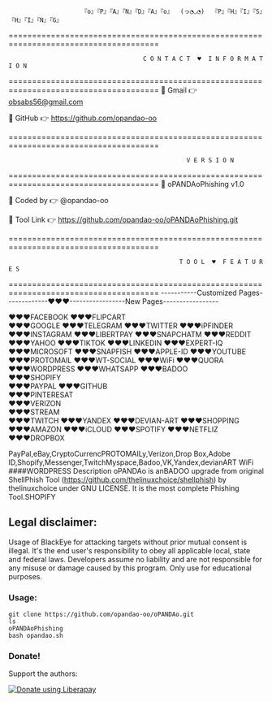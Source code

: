                         『o』『P』『A』『N』『D』『A』『o』  (っ◔◡◔)  『P』『H』『I』『S』『H』『I』『N』『G』

======================================================================================

                                         C O N T A C T  ♥  I N F O R M A T I O N
  
======================================================================================
🎀 Gmail  👉 obsabs56@gmail.com

🎀 GitHub 👉 https://github.com/opandao-oo

======================================================================================

                                                     V E R S I O N
  
======================================================================================
🎀 oPANDAoPhishing v1.0

🎀 Coded by  👉 @opandao-oo

🎀 Tool Link 👉 https://github.com/opandao-oo/oPANDAoPhishing.git

======================================================================================

                                                   T O O L  ♥  F E A T U R E S
                                                  
======================================================================================
-----------Customized Pages-------------♥♥♥-----------------New Pages-----------------

♥♥♥FACEBOOK                                              ♥♥♥FLIPCART       
♥♥♥GOOGLE                                                ♥♥♥TELEGRAM
♥♥♥TWITTER                                               ♥♥♥iPFINDER
♥♥♥INSTAGRAM                                             ♥♥♥LIBERTPAY
♥♥♥SNAPCHATM                                             ♥♥♥REDDIT
♥♥♥YAHOO                                                 ♥♥♥TIKTOK 
♥♥♥LINKEDIN                                              ♥♥♥EXPERT-IQ
♥♥♥MICROSOFT                                             ♥♥♥SNAPFISH
♥♥♥APPLE-ID                                              ♥♥♥YOUTUBE
♥♥♥PROTOMAIL                                             ♥♥♥WT-SOCIAL
♥♥♥WiFi                                                  ♥♥♥QUORA
♥♥♥WORDPRESS                                             ♥♥♥WHATSAPP
♥♥♥BADOO                                           
♥♥♥SHOPIFY                                             
♥♥♥PAYPAL
♥♥♥GITHUB                                         
♥♥♥PINTERESAT                                                                        
♥♥♥VERIZON                                               
♥♥♥STREAM                                                     
♥♥♥TWITCH
♥♥♥YANDEX
♥♥♥DEVIAN-ART
♥♥♥SHOPPING
♥♥♥AMAZON
♥♥♥iCLOUD
♥♥♥SPOTIFY
♥♥♥NETFLIZ
♥♥♥DROPBOX
























PayPal,eBay,CryptoCurrencPROTOMAILy,Verizon,Drop Box,Adobe ID,Shopify,Messenger,TwitchMyspace,Badoo,VK,Yandex,devianART
WiFi
####WORDPRESS Description
oPANDAo is anBADOO upgrade from original ShellPhish Tool (https://github.com/thelinuxchoice/shellphish) by thelinuxchoice under GNU LICENSE. It is the most complete Phishing Tool.SHOPIFY

## Legal disclaimer:
Usage of BlackEye for attacking targets without prior mutual consent is illegal. It's the end user's responsibility to obey all applicable local, state and federal laws. Developers assume no liability and are not responsible for any misuse or damage caused by this program. Only use for educational purposes.


### Usage:

```
git clone https://github.com/opandao-oo/oPANDAo.git
ls
oPANDAoPhishing
bash opandao.sh

```


### Donate!
Support the authors:

<noscript><a href="https://liberapay.com/thelinuxchoice/donate"><img alt="Donate using Liberapay" src="https://liberapay.com/assets/widgets/donate.svg"></a></noscript>
